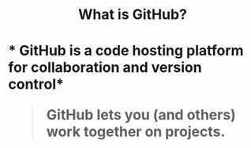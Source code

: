 <h1 align="center"> What is GitHub?<h1>
* GitHub is a code hosting platform for collaboration and version control*

>GitHub lets you (and others) work together on projects. 
